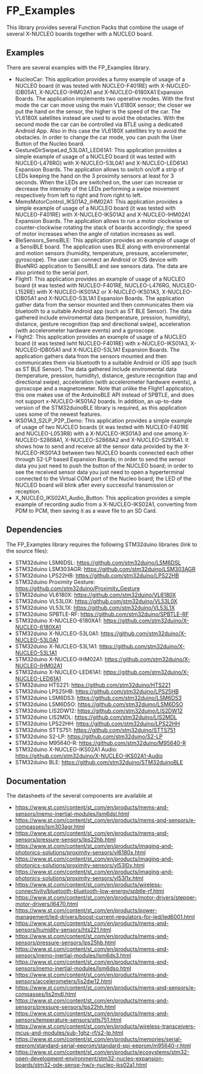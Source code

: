 # FP_Examples

This library provides several Function Packs that combine the usage of several X-NUCLEO boards together with a NUCLEO board.

## Examples

There are several examples with the FP_Examples library.
* NucleoCar: This application provides a funny example of usage of a NUCLEO board (it was tested with NUCLEO-F401RE) with 
X-NUCLEO-IDB05A1, X-NUCLEO-IHM02A1 and X-NUCLEO-6180XA1 Expansion Boards. The application implements two operative modes. With the 
first mode the car can move using the main VL6180X sensor; the closer we put the hand on the sensor, the higher is the speed of the car. 
The VL6180X satellites instead are used to avoid the obstacles. With the second mode the car can be controlled via BTLE using a dedicated 
Android App. Also in this case the VL6180X satellites try to avoid the obstacles. In order to change the car mode, you can push the User 
Button of the Nucleo board.
* GestureDirSwipeLed_53L0A1_LED61A1: This application provides a simple example of usage of a NUCLEO board (it was tested with NUCLEO-L476RG) 
with X-NUCLEO-53L0A1 and X-NUCLEO-LED61A1 Expansion Boards. The application allows to switch on/off a strip of LEDs keeping the hand on the 3
proximity sensors at least for 3 seconds. When the LEDs are switched on, the user can increase or decrease the intensity of the LEDs performing
a swipe movement respectively from left to right and from right to left.
* MemsMotorControl_IKS01A2_IHM02A1: This application provides a simple example of usage of a NUCLEO board (it was tested with NUCLEO-F401RE) 
with X-NUCLEO-IKS01A2 and X-NUCLEO-IHM02A1 Expansion Boards. The application allows to run a motor clockwise or counter-clockwise rotating the 
stack of boards accordingly; the speed of motor increases when the angle of rotation increases as well. 
* BleSensors_SensiBLE: This application provides an example of usage of a SensiBLE board. The application uses BLE along with environmental and 
motion sensors (humidity, temperature, pressure, accelerometer, gyroscope). The user can connect an Android or IOS device with BlueNRG application 
to SensiBLE and see sensors data. The data are also printed to the serial port.
* Flight1: This application provides an example of usage of a NUCLEO board (it was tested with NUCLEO-F401RE, NUCLEO-L476RG, NUCLEO-L152RE) with
X-NUCLEO-IKS01A2 or X-NUCLEO-IKS01A3, X-NUCLEO-IDB05A1 and X-NUCLEO-53L1A1 Expansion Boards. The application gather data from the sensor mounted and then communicates
them via bluetooth to a suitable Android app (such as ST BLE Sensor). The data gathered include enviromental data (temperature, pression, humidity), 
distance, gesture recognition (tap and directional swipe), acceleration (with accelerometer hardware events) and a gyroscope.
* Flight2: This application provides an example of usage of a NUCLEO board (it was tested iwht NUCLEO-F401RE) with
x-NUCLEO-IKS01A3, X-NUCLEO-IDB05A1 and X-NUCLEO-53L1A1 Expansion Boards. The application gathers data from the sensors mounted and then communicates
them via bluetooth to a suitable Android or iOS app (such as ST BLE Sensor). The data gathered include enviromental data (temperature, pression, humidity), 
distance, gesture recognition (tap and directional swipe), acceleration (with accelerometer hardware events), a gyroscope and a magnetometer. Note that
unlike the Flight1 application, this one makes use of the ArduinoBLE API instead of SPBTLE, and does not support x-NUCLEO-IKS01A2 boards. In addition, an up-to-date version of the STM32duinoBLE library is required, as this application uses some of the newest features.
* IKS01A3_S2LP_P2P_Demo: This application provides a simple example of usage of two NUCLEO boards (it was tested with NUCLEO-F401RE and NUCLEO-L053R8) 
with a X-NUCLEO-IKS01A3 and one among X-NUCLEO-S2868A1, X-NUCLEO-S2868A2 and X-NUCLEO-S2915A1. It shows how to send and receive all the sensor data 
provided by the X-NUCLEO-IKS01A3 between two NUCLEO boards connected each other through S2-LP based Expansion Boards; in order to send the sensor data 
you just need to push the button of the NUCLEO board; in order to see the received sensor data you just need to open a hyperterminal connected to 
the Virtual COM port of the Nucleo board; the LED of the NUCLEO board will blink after every successful transmission or reception.
* X_NUCLEO_IKS02A1_Audio_Button: This application provides a simple example of recording audio from a X-NUCLEO-IKS02A1, converting from PDM to PCM, then saving it as a wave file to an SD Card. 

## Dependencies

The FP_Examples library requires the following STM32duino libraries (link to the source files):

* STM32duino LSM6DSL: https://github.com/stm32duino/LSM6DSL
* STM32duino LSM303AGR: https://github.com/stm32duino/LSM303AGR
* STM32duino LPS22HB: https://github.com/stm32duino/LPS22HB
* STM32duino Proximity Gesture: https://github.com/stm32duino/Proximity_Gesture
* STM32duino VL6180X: https://github.com/stm32duino/VL6180X
* STM32duino VL53L0X: https://github.com/stm32duino/VL53L0X
* STM32duino VL53L1X: https://github.com/stm32duino/VL53L1X
* STM32duino SPBTLE-RF: https://github.com/stm32duino/SPBTLE-RF
* STM32duino X-NUCLEO-6180XA1: https://github.com/stm32duino/X-NUCLEO-6180XA1
* STM32duino X-NUCLEO-53L0A1: https://github.com/stm32duino/X-NUCLEO-53L0A1
* STM32duino X-NUCLEO-53L1A1: https://github.com/stm32duino/X-NUCLEO-53L1A1
* STM32duino X-NUCLEO-IHM02A1: https://github.com/stm32duino/X-NUCLEO-IHM02A1
* STM32duino X-NUCLEO-LED61A1: https://github.com/stm32duino/X-NUCLEO-LED61A1
* STM32duino HTS221: https://github.com/stm32duino/HTS221
* STM32duino LPS25HB: https://github.com/stm32duino/LPS25HB
* STM32duino LSM6DS3: https://github.com/stm32duino/LSM6DS3
* STM32duino LSM6DSO: https://github.com/stm32duino/LSM6DSO
* STM32duino LIS2DW12: https://github.com/stm32duino/LIS2DW12
* STM32duino LIS2MDL: https://github.com/stm32duino/LIS2MDL
* STM32duino LPS22HH: https://github.com/stm32duino/LPS22HH
* STM32duino STTS751: https://github.com/stm32duino/STTS751
* STM32duino S2-LP: https://github.com/stm32duino/S2-LP
* STM32duino M95640-R: https://github.com/stm32duino/M95640-R
* STM32duino X-NUCLEO-IKS02A1 Audio: https://github.com/stm32duino/X-NUCLEO-IKS02A1-Audio
* STM32duino BLE: https://github.com/stm32duino/STM32duinoBLE

## Documentation

The datasheets of the several components are available at  
 * https://www.st.com/content/st_com/en/products/mems-and-sensors/inemo-inertial-modules/lsm6dsl.html
 * https://www.st.com/content/st_com/en/products/mems-and-sensors/e-compasses/lsm303agr.html
 * https://www.st.com/content/st_com/en/products/mems-and-sensors/pressure-sensors/lps22hb.html
 * https://www.st.com/content/st_com/en/products/imaging-and-photonics-solutions/proximity-sensors/vl6180x.html
 * https://www.st.com/content/st_com/en/products/imaging-and-photonics-solutions/proximity-sensors/vl53l0x.html
 * https://www.st.com/content/st_com/en/products/imaging-and-photonics-solutions/proximity-sensors/vl53l1x.html
 * https://www.st.com/content/st_com/en/products/wireless-connectivity/bluetooth-bluetooth-low-energy/spbtle-rf.html
 * https://www.st.com/content/st_com/en/products/motor-drivers/stepper-motor-drivers/l6470.html
 * https://www.st.com/content/st_com/en/products/power-management/led-drivers/boost-current-regulators-for-led/led6001.html
 * https://www.st.com/content/st_com/en/products/mems-and-sensors/humidity-sensors/hts221.html
 * https://www.st.com/content/st_com/en/products/mems-and-sensors/pressure-sensors/lps25hb.html
 * https://www.st.com/content/st_com/en/products/mems-and-sensors/inemo-inertial-modules/lsm6ds3.html
 * https://www.st.com/content/st_com/en/products/mems-and-sensors/inemo-inertial-modules/lsm6dso.html
 * https://www.st.com/content/st_com/en/products/mems-and-sensors/accelerometers/lis2dw12.html
 * https://www.st.com/content/st_com/en/products/mems-and-sensors/e-compasses/lis2mdl.html
 * https://www.st.com/content/st_com/en/products/mems-and-sensors/pressure-sensors/lps22hh.html
 * https://www.st.com/content/st_com/en/products/mems-and-sensors/temperature-sensors/stts751.html
 * https://www.st.com/content/st_com/en/products/wireless-transceivers-mcus-and-modules/sub-1ghz-rf/s2-lp.html
 * https://www.st.com/content/st_com/en/products/memories/serial-eeprom/standard-serial-eeprom/standard-spi-eeprom/m95640-r.html
 * https://www.st.com/content/st_com/en/products/ecosystems/stm32-open-development-environment/stm32-nucleo-expansion-boards/stm32-ode-sense-hw/x-nucleo-iks02a1.html




